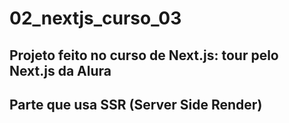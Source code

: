 # 02_nextjs_curso_03

## Projeto feito no curso de Next.js: tour pelo Next.js da Alura

## Parte que usa SSR (Server Side Render)
